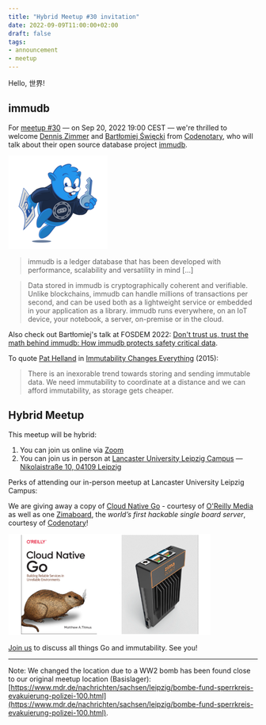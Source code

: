 ```yaml
---
title: "Hybrid Meetup #30 invitation"
date: 2022-09-09T11:00:00+02:00
draft: false
tags:
- announcement
- meetup
---
```


Hello, 世界!

## immudb

For [meetup #30](https://www.meetup.com/leipzig-golang/events/286871365/)
&mdash; on Sep 20, 2022 19:00 CEST &mdash; we're thrilled to welcome [Dennis
Zimmer](https://www.linkedin.com/in/denniszimmer) and [Bartłomiej
Święcki](https://github.com/byo) from [Codenotary](https://codenotary.com/),
who will talk about their open source database project
[immudb](https://immudb.io/).

[![](/images/immudb-mascot-small-30.png)](https://github.com/codenotary/immudb)

> immudb is a ledger database that has been developed with performance,
> scalability and versatility in mind [...]

> Data stored in immudb is cryptographically coherent and verifiable. Unlike
> blockchains, immudb can handle millions of transactions per second, and can
> be used both as a lightweight service or embedded in your application as a
> library. immudb runs everywhere, on an IoT device, your notebook, a server,
> on-premise or in the cloud.

Also check out Bartłomiej's talk at FOSDEM 2022: [Don't trust us, trust the
math behind immudb: How immudb protects safety critical
data](https://fosdem.org/2022/schedule/event/safety_dont_trust_us_trust_the_math_behind_immudb/).

To quote [Pat Helland](https://twitter.com/pathelland) in [Immutability Changes Everything](https://www.cidrdb.org/cidr2015/Papers/CIDR15_Paper16.pdf) (2015):

> There is an inexorable trend towards storing and sending immutable data. We
> need immutability to coordinate at a distance and we can afford immutability,
> as storage gets cheaper.

## Hybrid Meetup

This meetup will be hybrid:

1. You can join us online via [Zoom](https://us06web.zoom.us/j/87886291736?pwd=aXRFdFBvVHdQSzg0MzVkaGovNnByZz09)
2. You can join us in person at [Lancaster University Leipzig Campus](https://www.google.com/search?channel=fs&client=ubuntu&q=lancaster+leipzig) &mdash; [Nikolaistraße 10, 04109 Leipzig](https://www.openstreetmap.org/node/7925192825#map=19/51.34107/12.37820)

Perks of attending our in-person meetup at Lancaster University Leipzig Campus:

We are giving away a copy of [Cloud Native
Go](https://www.oreilly.com/library/view/cloud-native-go/9781492076322/) -
courtesy of [O'Reilly Media](https://www.oreilly.com/pub/cpc/323592) as well as
one [Zimaboard](https://www.zimaboard.com/), the *world’s first hackable single
board server*,  courtesy of [Codenotary](https://codenotary.com/)!

![](/images/meetup_30_goodies_tile.png)




[Join us](https://www.meetup.com/leipzig-golang/events/286871365/) to discuss all things Go and immutability. See you!

----

Note: We changed the location due to a WW2 bomb has been found close to our
original meetup location (Basislager):
[https://www.mdr.de/nachrichten/sachsen/leipzig/bombe-fund-sperrkreis-evakuierung-polizei-100.html](https://www.mdr.de/nachrichten/sachsen/leipzig/bombe-fund-sperrkreis-evakuierung-polizei-100.html).


<!--

TODO: outreach.

* [x] https://twitter.com/embano1/status/1568208137982722049
* [x] slack
* [x] https://www.linkedin.com/posts/martin-czygan-58348842_hybrid-meetup-30-invitation-activity-6975911656400764928-CCBm?utm_source=share&utm_medium=member_desktop

-->
